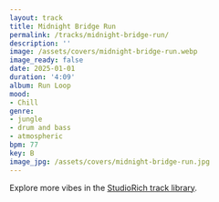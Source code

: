 ```yaml
---
layout: track
title: Midnight Bridge Run
permalink: /tracks/midnight-bridge-run/
description: ''
image: /assets/covers/midnight-bridge-run.webp
image_ready: false
date: 2025-01-01
duration: '4:09'
album: Run Loop
mood:
- Chill
genre:
- jungle
- drum and bass
- atmospheric
bpm: 77
key: B
image_jpg: /assets/covers/midnight-bridge-run.jpg
---
```


Explore more vibes in the [StudioRich track library](/tracks/).

